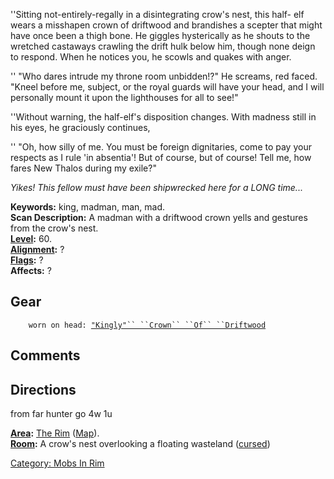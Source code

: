 ''Sitting not-entirely-regally in a disintegrating crow's nest, this
half- elf wears a misshapen crown of driftwood and brandishes a scepter
that might have once been a thigh bone. He giggles hysterically as he
shouts to the wretched castaways crawling the drift hulk below him,
though none deign to respond. When he notices you, he scowls and quakes
with anger.

'' "Who dares intrude my throne room unbidden!?" He screams, red faced.
"Kneel before me, subject, or the royal guards will have your head, and
I will personally mount it upon the lighthouses for all to see!"

''Without warning, the half-elf's disposition changes. With madness
still in his eyes, he graciously continues,

'' "Oh, how silly of me. You must be foreign dignitaries, come to pay
your respects as I rule 'in absentia'! But of course, but of course!
Tell me, how fares New Thalos during my exile?"

*Yikes! This fellow must have been shipwrecked here for a LONG time...*

**Keywords:** king, madman, man, mad.  
**Scan Description:** A madman with a driftwood crown yells and gestures
from the crow's nest.  
**[Level](Level "wikilink"):** 60.  
**[Alignment](Alignment "wikilink"):** ?  
**[Flags](:Category:_Mob_Types "wikilink"):** ?  
**Affects:** ?  

## Gear

`    worn on head: `[`"Kingly"`` ``Crown`` ``Of`` ``Driftwood`]("Kingly"_Crown_Of_Driftwood "wikilink")

## Comments

## Directions

from far hunter go 4w 1u

**[Area](:Category:_Areas "wikilink"):** [The
Rim](:Category:_Rim "wikilink") ([Map](Rim_Map "wikilink")).  
**[Room](:Category:_Rooms "wikilink"):** A crow's nest overlooking a
floating wasteland ([cursed](Cursed_Rooms "wikilink"))  

[Category: Mobs In Rim](Category:_Mobs_In_Rim "wikilink")
